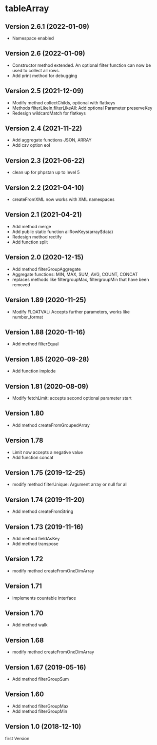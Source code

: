 # tableArray
## Version 2.6.1 (2022-01-09)
* Namespace enabled

## Version 2.6 (2022-01-09)
* Constructor method extended. An optional filter function can now be used to collect all rows.
* Add print method for debugging

## Version 2.5 (2021-12-09)
* Modify method collectChilds, optional with flatkeys
* Methods filterLikeIn,filterLikeAll: Add optional Parameter preserveKey
* Redesign wildcardMatch for flatkeys

## Version 2.4 (2021-11-22)
* Add aggregate functions JSON, ARRAY
* Add csv option eol

## Version 2.3 (2021-06-22)
* clean up for phpstan up to level 5

## Version 2.2 (2021-04-10)
* createFromXML now works with XML namespaces

## Version 2.1 (2021-04-21)
* Add method merge
* Add public static function allRowKeys(array$data)
* Redesign method rectify
* Add function split

## Version 2.0 (2020-12-15)
* Add method filterGroupAggregate
* Aggregate functions: MIN, MAX, SUM, AVG, COUNT, CONCAT
* replaces methods like filtergroupMax, filtergroupMin that have been removed 

## Version 1.89 (2020-11-25)
* Modify FLOATVAL: Accepts further parameters, works like number_format

## Version 1.88 (2020-11-16)
* Add method filterEqual

## Version 1.85 (2020-09-28)
* Add function implode

## Version 1.81 (2020-08-09)
* Modify fetchLimit: accepts second optional parameter start

## Version 1.80
* Add method createFromGroupedArray

## Version 1.78
* Limit now accepts a negative value
* Add function concat

## Version 1.75 (2019-12-25)
* modify method filterUnique: Argument array or null for all

## Version 1.74 (2019-11-20)
* Add method createFromString

## Version 1.73 (2019-11-16)
* Add method fieldAsKey
* Add method transpose

## Version 1.72 
* modify method createFromOneDimArray

## Version 1.71 
* implements countable interface

## Version 1.70 
* Add method walk

## Version 1.68 
* modify method createFromOneDimArray

## Version 1.67 (2019-05-16)
* Add method filterGroupSum

## Version 1.60
* Add method filterGroupMax
* Add method filterGroupMin

## Version 1.0 (2018-12-10)
first Version 

